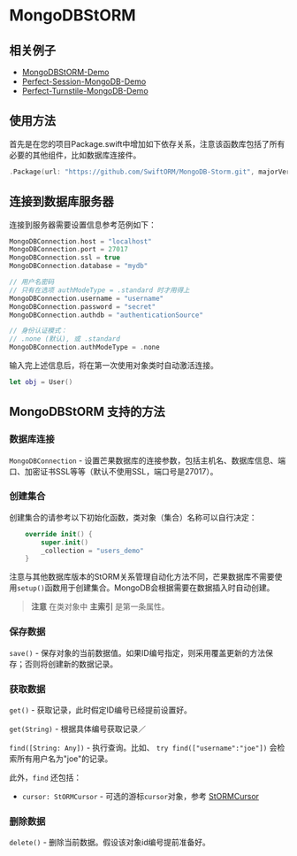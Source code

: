 # MongoDBStORM

## 相关例子

* [MongoDBStORM-Demo](https://github.com/PerfectExamples/MongoDBStORM-Demo)
* [Perfect-Session-MongoDB-Demo](https://github.com/PerfectExamples/Perfect-Session-MongoDB-Demo)
* [Perfect-Turnstile-MongoDB-Demo](https://github.com/PerfectExamples/Perfect-Turnstile-MongoDB-Demo)


## 使用方法

首先是在您的项目Package.swift中增加如下依存关系，注意该函数库包括了所有必要的其他组件，比如数据库连接件。

``` swift
.Package(url: "https://github.com/SwiftORM/MongoDB-Storm.git", majorVersion: 3)
```

## 连接到数据库服务器

连接到服务器需要设置信息参考范例如下：

``` swift
MongoDBConnection.host = "localhost"
MongoDBConnection.port = 27017
MongoDBConnection.ssl = true
MongoDBConnection.database = "mydb"

// 用户名密码
// 只有在选项 authModeType = .standard 时才用得上
MongoDBConnection.username = "username"
MongoDBConnection.password = "secret"
MongoDBConnection.authdb = "authenticationSource"

// 身份认证模式：
// .none (默认), 或 .standard
MongoDBConnection.authModeType = .none
```

输入完上述信息后，将在第一次使用对象类时自动激活连接。

``` swift
let obj = User()
```

## MongoDBStORM 支持的方法

### 数据库连接

`MongoDBConnection` - 设置芒果数据库的连接参数，包括主机名、数据库信息、端口、加密证书SSL等等（默认不使用SSL，端口号是27017）。

### 创建集合

创建集合的请参考以下初始化函数，类对象（集合）名称可以自行决定：

``` swift
	override init() {
		super.init()
		_collection = "users_demo"
	}
```

注意与其他数据库版本的StORM关系管理自动化方法不同，芒果数据库不需要使用`setup()`函数用于创建集合。MongoDB会根据需要在数据插入时自动创建。

> **注意** 在类对象中 **主索引** 是第一条属性。

### 保存数据

`save()` - 保存对象的当前数据值。如果ID编号指定，则采用覆盖更新的方法保存；否则将创建新的数据记录。

### 获取数据

`get()` - 获取记录，此时假定ID编号已经提前设置好。

`get(String)` - 根据具体编号获取记录／

`find([String: Any])` - 执行查询。比如、 `try find(["username":"joe"])` 会检索所有用户名为"joe"的记录。
		
此外，`find` 还包括：

*  `cursor: StORMCursor` - 可选的游标`cursor`对象，参考 [StORMCursor](https://github.com/PerfectlySoft/PerfectDocs/blob/master/guide.zh_CN/StORM-Cursor.md)

### 删除数据

`delete()` - 删除当前数据。假设该对象id编号提前准备好。


